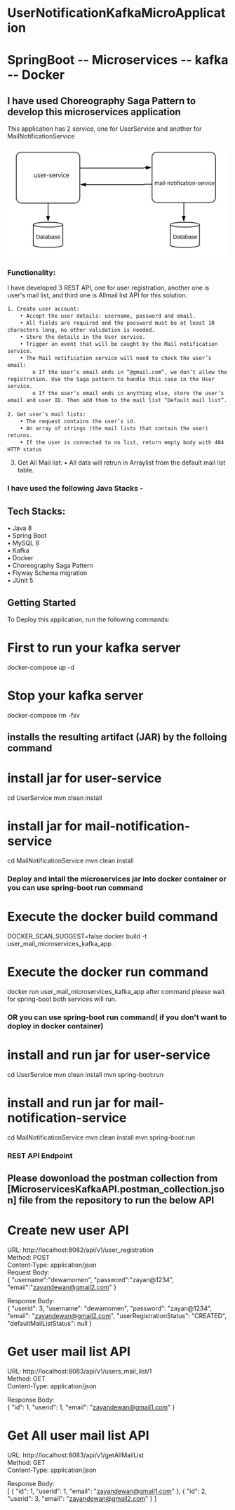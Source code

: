 # UserNotificationKafkaMicroApplication

# SpringBoot -- Microservices -- kafka -- Docker
## I have used Choreography Saga Pattern to develop this microservices application

This application has 2 service, one for UserService and another for MailNotificationService

![Screenshot](./functional.jpeg)
### Functionality:
I have developed 3 REST API, one for user registration, another one is user's mail list, and third one is Allmail list API for this solution.

	1. Create user account:
		• Accept the user details: username, password and email.
		• All fields are required and the password must be at least 10 characters long, no other validation is needed.
		• Store the details in the User service.
		• Trigger an event that will be caught by the Mail notification service.
		• The Mail notification service will need to check the user’s email:
			o If the user’s email ends in “@gmail.com”, we don’t allow the registration. Use the Saga pattern to handle this case in the User service.
			o If the user’s email ends in anything else, store the user’s email and user ID. Then add them to the mail list “Default mail list”.
			
	2. Get user’s mail lists:
		• The request contains the user’s id.
		• An array of strings (the mail lists that contain the user) returns.
		• If the user is connected to no list, return empty body with 404 HTTP status 
    
  3. Get All Mail list:
    • All data will retrun in Arraylist from the default mail list table.
    
### I have used the following Java Stacks - 
## Tech Stacks:
  • Java 8  
  • Spring Boot  
  • MySQL 8  
  • Kafka   
  • Docker  
  • Choreography Saga Pattern  
  • Flyway Schema migration   
  • JUnit 5   
  
## Getting Started
To Deploy this application, run the following commands:

# First to run your kafka server
docker-compose up -d

# Stop your kafka server
docker-compose rm -fsv

## installs the resulting artifact (JAR) by the folloing command
# install jar for user-service
cd UserService
mvn clean install

# install jar for mail-notification-service
cd MailNotificationService
mvn clean install

### Deploy and intall the microservices jar into docker container or you can use spring-boot run command
# Execute the docker build command
DOCKER_SCAN_SUGGEST=false docker build -t user_mail_microservices_kafka_app .
# Execute the docker run command
docker run user_mail_microservices_kafka_app
after command please wait for spring-boot both services will run.

### OR you can use spring-boot run command( if you don't want to doploy in docker container)
# install and run jar for user-service
cd UserService
mvn clean install
mvn spring-boot:run

# install and run jar for mail-notification-service
cd MailNotificationService
mvn clean install
mvn spring-boot:run

### REST API Endpoint 
## Please dowonload the postman collection from [MicroservicesKafkaAPI.postman_collection.json] file from the repository to run the below API
# Create new user API

URL: http://localhost:8082/api/v1/user_registration  
Method: POST   
Content-Type: application/json   
Request Body:  
  {
    "username":"dewamomen",
    "password":"zayan@1234",
    "email":"zayandewan@gmail2.com"
 }
 
 Response Body:  
 {
    "userid": 3,
    "username": "dewamomen",
    "password": "zayan@1234",
    "email": "zayandewan@gmail2.com",
    "userRegistrationStatus": "CREATED",
    "defaultMailListStatus": null
 }
 
# Get user mail list API

URL: http://localhost:8083/api/v1/users_mail_list/1  
Method: GET  
Content-Type: application/json   
 
Response Body:  
{
    "id": 1,
    "userid": 1,
    "email": "zayandewan@gmail1.com"
}
 
 # Get All user mail list API

URL: http://localhost:8083/api/v1/getAllMailList  
Method: GET  
Content-Type: application/json  
 
Response Body:  
[
    {
        "id": 1,
        "userid": 1,
        "email": "zayandewan@gmail1.com"
    },
    {
        "id": 2,
        "userid": 3,
        "email": "zayandewan@gmail2.com"
    }
]
